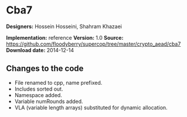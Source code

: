 # Cba7

**Designers:** Hossein Hosseini, Shahram Khazaei

**Implementation:** reference
**Version:** 1.0
**Source:** https://github.com/floodyberry/supercop/tree/master/crypto_aead/cba7
**Download date:** 2014-12-14

## Changes to the code

* File renamed to cpp, name prefixed.
* Includes sorted out.
* Namespace added.
* Variable numRounds added.
* VLA (variable length arrays) substituted for dynamic allocation.
